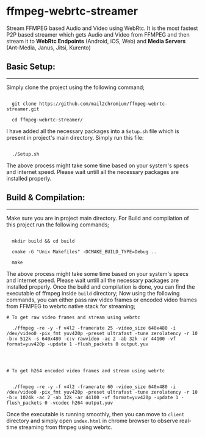 # ffmpeg-webrtc-streamer
Stream FFMPEG based Audio and Video using WebRtc. It is the most fastest P2P based streamer which gets Audio and Video from FFMPEG and then stream it to **WebRtc Endpoints** (Android, iOS, Web) and **Media Servers** (Ant-Media, Janus, Jitsi, Kurento)

## Basic Setup:
-----

Simply clone the project using the following command;

```

  git clone https://github.com/mail2chromium/ffmpeg-webrtc-streamer.git
  
  cd ffmpeg-webrtc-streamer/

```

I have added all the necessary packages into a `Setup.sh` file which is present in project's main directory. Simply run this file:

```

  ./Setup.sh

```

The above process might take some time based on your system's specs and internet speed. Please wait untill all the necessary packages are installed properly.

## Build & Compilation:
------

Make sure you are in project main directory. For Build and compilation of this project run the following commands;

```

  mkdir build && cd build
  
  cmake -G "Unix Makefiles" -DCMAKE_BUILD_TYPE=Debug ..
  
  make

```

The above process might take some time based on your system's specs and internet speed. Please wait untill all the necessary packages are installed properly. Once the build and compilation is done, you can find the executable of ffmpeg inside `build` directory; Now using the following commands, you can either pass raw video frames or encoded video frames from FFMPEG to webrtc native stack for streaming;

```
# To get raw video frames and stream using webrtc

  ./ffmpeg -re -y -f v4l2 -framerate 25 -video_size 640x480 -i /dev/video0 -pix_fmt yuv420p -preset ultrafast -tune zerolatency -r 10 -b:v 512k -s 640x480 -c:v rawvideo -ac 2 -ab 32k -ar 44100 -vf format=yuv420p -update 1 -flush_packets 0 output.yuv




# To get h264 encoded video frames and stream using webrtc


  ./ffmpeg -re -y -f v4l2 -framerate 60 -video_size 640x480 -i /dev/video0 -pix_fmt yuv420p -preset ultrafast -tune zerolatency -r 10 -b:v 1024k -ac 2 -ab 32k -ar 44100 -vf format=yuv420p -update 1 -flush_packets 0 -vcodec h264 output.yuv

```

Once the executable is running smoothly, then you can move to `client` directory and simply open `index.html` in chrome browser to observe real-time streaming from ffmpeg using webrtc.
